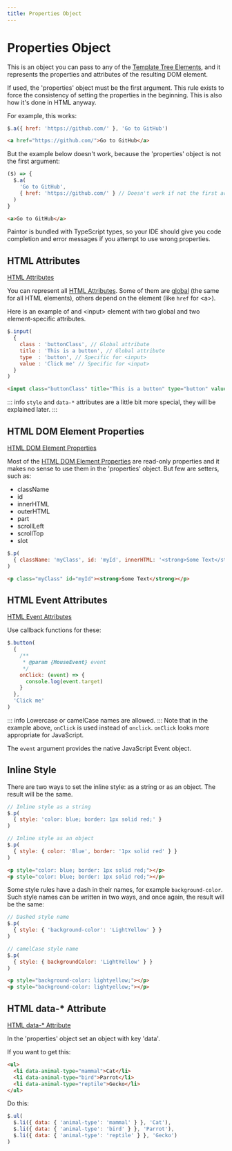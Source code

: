 ```yaml
---
title: Properties Object
---
```


# Properties Object

This is an object you can pass to any of the [Template Tree Elements](./template-tree-elements.md),
and it represents the properties and attributes of the resulting DOM element.

If used, the 'properties' object must be the first argument. This rule exists to force the
consistency of setting the properties in the beginning. This is also how it's done in HTML anyway.

For example, this works:

```js
$.a({ href: 'https://github.com/' }, 'Go to GitHub')
```
```html
<a href="https://github.com/">Go to GitHub</a>
```

But the example below doesn't work, because the 'properties' object is not the first argument:

```js
($) => {
  $.a(
    'Go to GitHub',
    { href: 'https://github.com/' } // Doesn't work if not the first argument!
  )
}
```
```html
<a>Go to GitHub</a>
```

Paintor is bundled with TypeScript types, so your IDE should give you code completion and error
messages if you attempt to use wrong properties.


## HTML Attributes

[HTML Attributes](https://www.w3schools.com/htmL/html_attributes.asp)

You can represent all [HTML Attributes](https://www.w3schools.com/htmL/html_attributes.asp).
Some of them are [global](https://www.w3schools.com/tags/ref_standardattributes.asp)
(the same for all HTML elements), others depend on the element (like `href` for \<a\>).

Here is an example of and \<input\> element with two global and two element-specific attributes.

```js
$.input(
  {
    class : 'buttonClass', // Global attribute
    title : 'This is a button', // Global attribute
    type  : 'button', // Specific for <input>
    value : 'Click me' // Specific for <input>
  }
)
```
```html
<input class="buttonClass" title="This is a button" type="button" value="Click me">
```

::: info
`style` and `data-*` attributes are a little bit more special, they will be explained later.
:::

## HTML DOM Element Properties

[HTML DOM Element Properties](https://www.w3schools.com/jsref/dom_obj_all.asp)

Most of the [HTML DOM Element Properties](https://www.w3schools.com/jsref/dom_obj_all.asp) are read-only properties and it makes no sense to
use them in the 'properties' object. But few are setters, such as:

- className
- id
- innerHTML
- outerHTML
- part
- scrollLeft
- scrollTop
- slot

```js
$.p(
  { className: 'myClass', id: 'myId', innerHTML: '<strong>Some Text</strong>' }
)
```
```html
<p class="myClass" id="myId"><strong>Some Text</strong></p>
```

## HTML Event Attributes

[HTML Event Attributes](https://www.w3schools.com/tags/ref_eventattributes.asp)

Use callback functions for these:

```js
$.button(
  {
    /**
     * @param {MouseEvent} event
     */
    onClick: (event) => {
      console.log(event.target)
    }
  },
  'Click me'
)
```
::: info
Lowercase or camelCase names are allowed.
:::
Note that in the example above, `onClick` is used instead
of `onclick`. `onClick` looks more appropriate for JavaScript.

The `event` argument provides the native JavaScript Event object.

## Inline Style

There are two ways to set the inline style: as a string or as an object. The result will be the
same.

```js
// Inline style as a string
$.p(
  { style: 'color: blue; border: 1px solid red;' }
)

// Inline style as an object
$.p(
  { style: { color: 'Blue', border: '1px solid red' } }
)
```
```html
<p style="color: blue; border: 1px solid red;"></p>
<p style="color: blue; border: 1px solid red;"></p>
```

Some style rules have a dash in their names, for example `background-color`. Such style names can be
written in two ways, and once again, the result will be the same:

```js
// Dashed style name
$.p(
  { style: { 'background-color': 'LightYellow' } }
)

// camelCase style name
$.p(
  { style: { backgroundColor: 'LightYellow' } }
)
```
```html
<p style="background-color: lightyellow;"></p>
<p style="background-color: lightyellow;"></p>
```

## HTML data-* Attribute

[HTML data-* Attribute](https://www.w3schools.com/tags/att_data-.asp)

In the 'properties' object set an object with key 'data'. 

If you want to get this:

```html
<ul>
  <li data-animal-type="mammal">Cat</li>
  <li data-animal-type="bird">Parrot</li>
  <li data-animal-type="reptile">Gecko</li>
</ul>
```

Do this:

```js
$.ul(
  $.li({ data: { 'animal-type': 'mammal' } }, 'Cat'),
  $.li({ data: { 'animal-type': 'bird' } }, 'Parrot'),
  $.li({ data: { 'animal-type': 'reptile' } }, 'Gecko')
)
```
